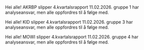 Hei alle! AKRBP slipper 4.kvartalsrapport 11.02.2026. gruppe 1 har analyseansvar, men alle oppfordres til å følge med.

Hei alle! KID slipper 4.kvartalsrapport 11.02.2026. gruppe 3 har analyseansvar, men alle oppfordres til å følge med.

Hei alle! MOWI slipper 4.kvartalsrapport 11.02.2026. gruppe 4 har analyseansvar, men alle oppfordres til å følge med.
